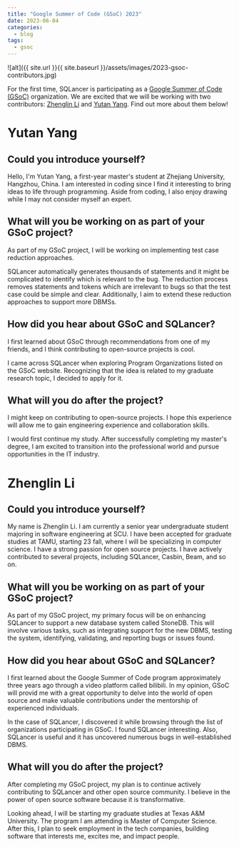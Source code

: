 ```yaml
---
title: "Google Summer of Code (GSoC) 2023"
date: 2023-06-04
categories:
  - blog
tags:
  - gsoc
---
```


![alt]({{ site.url }}{{ site.baseurl }}/assets/images/2023-gsoc-contributors.jpg)

For the first time, SQLancer is participating as a [Google Summer of Code (GSoC)](https://summerofcode.withgoogle.com/programs/2023/organizations/sqlancer) organization. We are excited that we will be working with two contributors: [Zhenglin Li](https://github.com/ZhengLin-Li) and [Yutan Yang](https://github.com/ColinYoungTaro). Find out more about them below!


# Yutan Yang

## Could you introduce yourself?

Hello, I'm Yutan Yang, a first-year master's student at Zhejiang University, Hangzhou, China. 
I am interested in coding since I find it interesting to bring ideas to life through programming.
Aside from coding, I also enjoy drawing while I may not consider myself an expert.

## What will you be working on as part of your GSoC project?

As part of my GSoC project, I will be working on implementing test case reduction approaches.

 SQLancer automatically generates thousands of statements and it might be complicated to identify which is relevant to the bug. The reduction process removes statements and tokens which are irrelevant to bugs so that the test case could be simple and clear.  Additionally, I aim to extend these reduction approaches to support more DBMSs.

## How did you hear about GSoC and SQLancer?

I first learned about GSoC through recommendations from one of my friends, and I think contributing to open-source projects is cool.

I came across SQLancer when exploring Program Organizations listed on the GSoC website. Recognizing that the idea is related to my graduate research topic, I decided to apply for it.

## What will you do after the project?

I might keep on contributing to open-source projects. I hope this experience will allow me to gain engineering experience and collaboration skills.

I would first continue my study. After successfully completing my master's degree, I am excited to transition into the professional world and pursue opportunities in the IT industry.

# Zhenglin Li

## Could you introduce yourself?

My name is Zhenglin Li. I am currently a senior year undergraduate student majoring in software engineering at SCU.
I have been accepted for graduate studies at TAMU, starting 23 fall, where I will be specializing in computer science.
I have a strong passion for open source projects. I have actively contributed to several projects, including SQLancer, Casbin, Beam, and so on.

## What will you be working on as part of your GSoC project?

As part of my GSoC project, my primary focus will be on enhancing SQLancer to support a new database system called StoneDB.
This will involve various tasks, such as integrating support for the new DBMS, testing the system, identifying, validating, and reporting bugs or issues found.

## How did you hear about GSoC and SQLancer?

I first learned about the Google Summer of Code program approximately three years ago through a video platform called bilibili. In my opinion, GSoC will provid me with a great opportunity to delve into the world of open source and make valuable contributions under the mentorship of experienced individuals.

In the case of SQLancer, I discovered it while browsing through the list of organizations participating in GSoC. I found SQLancer interesting. Also, SQLancer is useful and it has uncovered numerous bugs in well-established DBMS.

## What will you do after the project?

After completing my GSoC project, my plan is to continue actively contributing to SQLancer and other open source community. I believe in the power of open source software because it is transformative.

Looking ahead, I will be starting my graduate studies at Texas A&M University. The program I am attending is Master of Computer Science. After this, I plan to seek employment in the tech companies, building software that interests me, excites me, and impact people.
